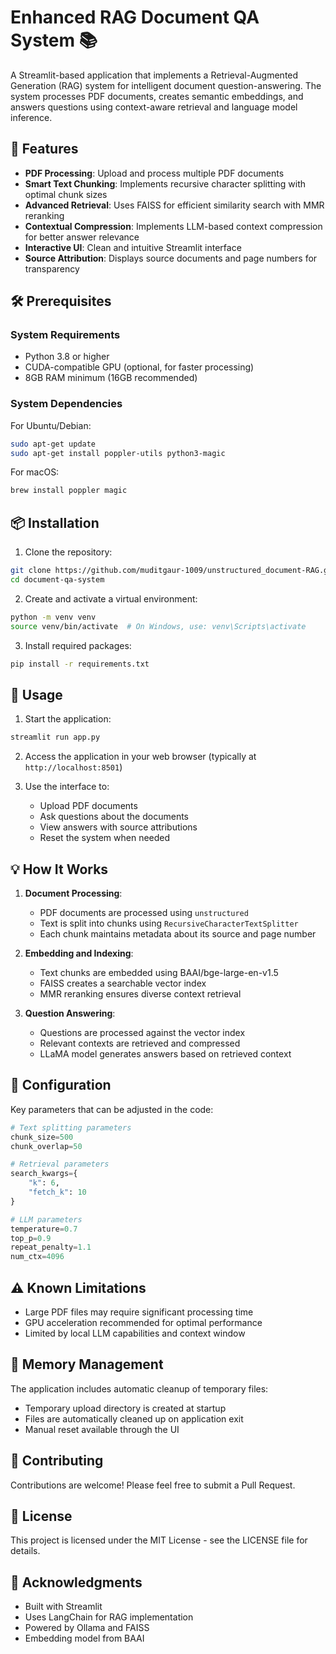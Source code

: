 # Enhanced RAG Document QA System 📚

A Streamlit-based application that implements a Retrieval-Augmented Generation (RAG) system for intelligent document question-answering. The system processes PDF documents, creates semantic embeddings, and answers questions using context-aware retrieval and language model inference.

## 🌟 Features

- **PDF Processing**: Upload and process multiple PDF documents
- **Smart Text Chunking**: Implements recursive character splitting with optimal chunk sizes
- **Advanced Retrieval**: Uses FAISS for efficient similarity search with MMR reranking
- **Contextual Compression**: Implements LLM-based context compression for better answer relevance
- **Interactive UI**: Clean and intuitive Streamlit interface
- **Source Attribution**: Displays source documents and page numbers for transparency

## 🛠️ Prerequisites

### System Requirements
- Python 3.8 or higher
- CUDA-compatible GPU (optional, for faster processing)
- 8GB RAM minimum (16GB recommended)

### System Dependencies
For Ubuntu/Debian:
```bash
sudo apt-get update
sudo apt-get install poppler-utils python3-magic
```

For macOS:
```bash
brew install poppler magic
```

## 📦 Installation

1. Clone the repository:
```bash
git clone https://github.com/muditgaur-1009/unstructured_document-RAG.git
cd document-qa-system
```

2. Create and activate a virtual environment:
```bash
python -m venv venv
source venv/bin/activate  # On Windows, use: venv\Scripts\activate
```

3. Install required packages:
```bash
pip install -r requirements.txt
```

## 🚀 Usage

1. Start the application:
```bash
streamlit run app.py
```

2. Access the application in your web browser (typically at `http://localhost:8501`)

3. Use the interface to:
   - Upload PDF documents
   - Ask questions about the documents
   - View answers with source attributions
   - Reset the system when needed

## 💡 How It Works

1. **Document Processing**:
   - PDF documents are processed using `unstructured`
   - Text is split into chunks using `RecursiveCharacterTextSplitter`
   - Each chunk maintains metadata about its source and page number

2. **Embedding and Indexing**:
   - Text chunks are embedded using BAAI/bge-large-en-v1.5
   - FAISS creates a searchable vector index
   - MMR reranking ensures diverse context retrieval

3. **Question Answering**:
   - Questions are processed against the vector index
   - Relevant contexts are retrieved and compressed
   - LLaMA model generates answers based on retrieved context

## 🔧 Configuration

Key parameters that can be adjusted in the code:

```python
# Text splitting parameters
chunk_size=500
chunk_overlap=50

# Retrieval parameters
search_kwargs={
    "k": 6,
    "fetch_k": 10
}

# LLM parameters
temperature=0.7
top_p=0.9
repeat_penalty=1.1
num_ctx=4096
```

## ⚠️ Known Limitations

- Large PDF files may require significant processing time
- GPU acceleration recommended for optimal performance
- Limited by local LLM capabilities and context window

## 🔄 Memory Management

The application includes automatic cleanup of temporary files:
- Temporary upload directory is created at startup
- Files are automatically cleaned up on application exit
- Manual reset available through the UI

## 🤝 Contributing

Contributions are welcome! Please feel free to submit a Pull Request.

## 📄 License

This project is licensed under the MIT License - see the LICENSE file for details.

## 🙏 Acknowledgments

- Built with Streamlit
- Uses LangChain for RAG implementation
- Powered by Ollama and FAISS
- Embedding model from BAAI
